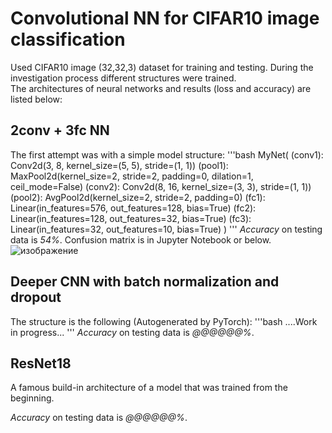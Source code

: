 # Convolutional NN for CIFAR10 image classification
Used CIFAR10 image (32,32,3) dataset for training and testing.
During the investigation process different structures were trained.  
The architectures of neural networks and results (loss and accuracy) are listed below:  


## 2conv + 3fc NN
The first attempt was with a simple model structure:
'''bash
MyNet(
  (conv1): Conv2d(3, 8, kernel_size=(5, 5), stride=(1, 1))
  (pool1): MaxPool2d(kernel_size=2, stride=2, padding=0, dilation=1, ceil_mode=False)
  (conv2): Conv2d(8, 16, kernel_size=(3, 3), stride=(1, 1))
  (pool2): AvgPool2d(kernel_size=2, stride=2, padding=0)
  (fc1): Linear(in_features=576, out_features=128, bias=True)
  (fc2): Linear(in_features=128, out_features=32, bias=True)
  (fc3): Linear(in_features=32, out_features=10, bias=True)
)
'''
*Accuracy* on testing data is *54%*.
Confusion matrix is in Jupyter Notebook or below.
![изображение](https://user-images.githubusercontent.com/43128663/85545429-9dc17280-b624-11ea-834c-256fa8f47f89.png)

## Deeper CNN with batch normalization and dropout
The structure is the following (Autogenerated by PyTorch):
'''bash
....Work in progress...
'''
*Accuracy* on testing data is *@@@@@@%*.

## ResNet18
A famous build-in architecture of a model that was trained from the beginning.

*Accuracy* on testing data is *@@@@@@%*.